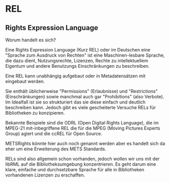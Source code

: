 # REL
## Rights Expression Language

Worum handelt es sich?

Eine Rights Expression Language (Kurz REL) oder im Deutschen eine "Sprache zum Ausdruck von Rechten" ist eine Maschinen-lesbare Sprache, die dazu dient, Nutzungsrechte, Lizenzen, Rechte zu intellektuellem Eigentum und andere Benutzungs Einschränkungen zu beschreiben.

Eine REL kann unabhängig aufgebaut oder in Metadatensätzen mit eingebaut werden.

Sie enthält üblicherweise "Permissions" (Erlaubnisse) und "Restrictions" (Einschränkungen) sowie manchmal auch gar "Prohibitions" (also Verbote). Im Idealfall ist sie so strukturiert das sie diese einfach und deutlich beschreiben kann. Jedoch gibt es viele gescheiterte Versuche RELs für Bibliotheken zu konzipieren.

Bekannte Beispiele sind die ODRL (Open Digital Rights Language), die im MPEG-21 mit-inbegriffene REL die für die MPEG (Moving Pictures Experts Group) agiert und die ccREL für Open Source.

METSRights könnte hier auch noch genannt werden aber es handelt sich da eher um eine Erweiterung des METS Standards.

RELs sind also allgemein schon vorhanden, jedoch wollen wir uns mit der libRML auf die Bibliotheksumgebung konzentrieren. Es geht darum eine klare, einfache und durchsetzbare Sprache für alle in Bibliotheken vorhandenen Lizenzen zu erschaffen.